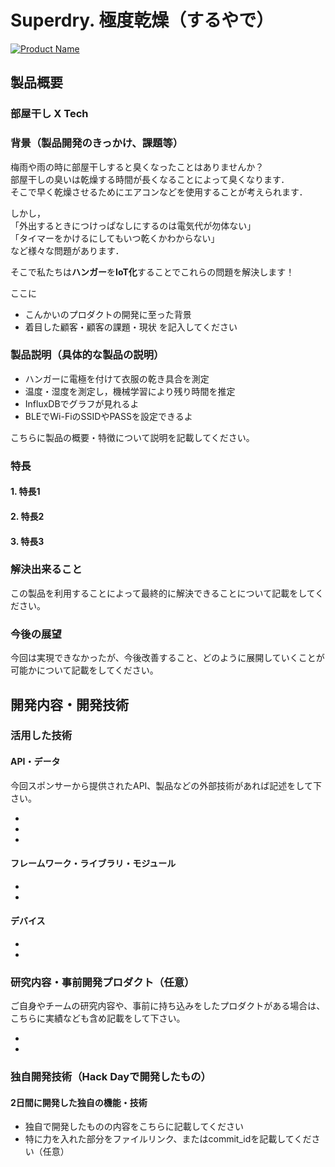 # Superdry. 極度乾燥（するやで）

[![Product Name](image.png)](https://www.youtube.com/watch?v=G5rULR53uMk)

## 製品概要
### 部屋干し X Tech

### 背景（製品開発のきっかけ、課題等）
梅雨や雨の時に部屋干しすると臭くなったことはありませんか？  
部屋干しの臭いは乾燥する時間が長くなることによって臭くなります．  
そこで早く乾燥させるためにエアコンなどを使用することが考えられます．

しかし，  
「外出するときにつけっぱなしにするのは電気代が勿体ない」  
「タイマーをかけるにしてもいつ乾くかわからない」  
など様々な問題があります．

そこで私たちは**ハンガー**を**IoT化**することでこれらの問題を解決します！

ここに
- こんかいのプロダクトの開発に至った背景
- 着目した顧客・顧客の課題・現状
を記入してください

### 製品説明（具体的な製品の説明）
- ハンガーに電極を付けて衣服の乾き具合を測定
- 温度・湿度を測定し，機械学習により残り時間を推定
- InfluxDBでグラフが見れるよ
- BLEでWi-FiのSSIDやPASSを設定できるよ

こちらに製品の概要・特徴について説明を記載してください。

### 特長

#### 1. 特長1

#### 2. 特長2

#### 3. 特長3

### 解決出来ること
この製品を利用することによって最終的に解決できることについて記載をしてください。

### 今後の展望
今回は実現できなかったが、今後改善すること、どのように展開していくことが可能かについて記載をしてください。


## 開発内容・開発技術
### 活用した技術
#### API・データ
今回スポンサーから提供されたAPI、製品などの外部技術があれば記述をして下さい。

*
*
*

#### フレームワーク・ライブラリ・モジュール
*
*

#### デバイス
*
*

### 研究内容・事前開発プロダクト（任意）
ご自身やチームの研究内容や、事前に持ち込みをしたプロダクトがある場合は、こちらに実績なども含め記載をして下さい。

*
*


### 独自開発技術（Hack Dayで開発したもの）
#### 2日間に開発した独自の機能・技術
* 独自で開発したものの内容をこちらに記載してください
* 特に力を入れた部分をファイルリンク、またはcommit_idを記載してください（任意）
